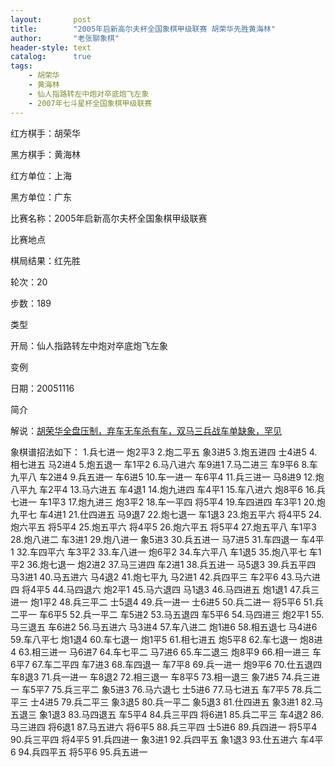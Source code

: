 ```yaml
---
layout:       post
title:        "2005年启新高尔夫杯全国象棋甲级联赛 胡荣华先胜黄海林"
author:       "老张聊象棋"
header-style: text
catalog:      true
tags:
    - 胡荣华
    - 黄海林
    - 仙人指路转左中炮对卒底炮飞左象
    - 2007年七斗星杯全国象棋甲级联赛
---
```

红方棋手：胡荣华

黑方棋手：黄海林

红方单位：上海

黑方单位：广东

比赛名称：2005年启新高尔夫杯全国象棋甲级联赛

比赛地点

棋局结果：红先胜

轮次：20

步数：189

类型

开局：仙人指路转左中炮对卒底炮飞左象

变例

日期：20051116

简介

解说：[胡荣华全盘压制，弃车无车杀有车，双马三兵战车单缺象，罕见](https://youtu.be/dPFCs-R-dco)

象棋谱招法如下：
1.兵七进一 炮2平3
2.炮二平五 象3进5
3.炮五进四 士4进5
4.相七进五 马2进4
5.炮五退一 车1平2
6.马八进六 车9进1
7.马二进三 车9平6
8.车九平八 车2进4
9.兵五进一 车6进5
10.车一进一 车6平4
11.兵三进一 马8进9
12.炮八平九 车2平4
13.马六进五 车4退1
14.炮九进四 车4平1
15.车八进六 炮8平6
16.兵七进一 车1平3
17.炮九进三 炮3平2
18.车一平四 将5平4
19.车四进四 车3平1
20.炮九平七 车4进1
21.仕四进五 马9退7
22.炮七退一 车1退3
23.炮五平六 将4平5
24.炮六平五 将5平4
25.炮五平六 将4平5
26.炮六平五 将5平4
27.炮五平八 车1平3
28.炮八进二 车3进1
29.炮八进一 象5进3
30.兵五进一 马7进5
31.车四退一 车4平1
32.车四平六 车3平2
33.车八进一 炮6平2
34.车六平八 车1退5
35.炮八平七 车1平2
36.炮七退一 炮2进2
37.马三进四 车2进1
38.兵五进一 马5退3
39.兵五平四 马3进1
40.马五进六 马4退2
41.炮七平九 马2进1
42.兵四平三 车2平6
43.马六进四 将4平5
44.马四退六 炮2平1
45.马六退四 马1退3
46.马四进五 炮1退1
47.兵三进一 炮1平2
48.兵三平二 士5退4
49.兵一进一 士6进5
50.兵二进一 将5平6
51.兵二平一 车6平5
52.兵一平二 车5进2
53.马五退四 车5平6
54.马四进三 炮2平1
55.马三退五 车6进2
56.马五进六 马3进4
57.车八进二 炮1进6
58.相五退七 马4进6
59.车八平七 炮1退4
60.车七退一 炮1平5
61.相七进五 炮5平8
62.车七退一 炮8进4
63.相三进一 马6进7
64.车七平二 马7进6
65.车二退三 炮8平9
66.相一进三 车6平7
67.车二平四 车7进3
68.车四退一 车7平8
69.兵一进一 炮9平6
70.仕五退四 车8退3
71.兵一进一 车8退2
72.相三退一 车8平5
73.相一退三 象7进5
74.兵三进一 车5平7
75.兵三平二 象5进3
76.马六退七 士5进6
77.马七进五 车7平5
78.兵二平三 士4进5
79.兵二平三 象3退5
80.兵一平二 象5退3
81.仕四进五 象3进1
82.马五退三 象1退3
83.马四退五 车5平4
84.兵三平四 将6进1
85.兵二平三 车4退2
86.马三进四 将6退1
87.马五进六 将6平5
88.兵三平四 士5进6
89.兵四进一 将5平4
90.兵三平四 将4平5
91.兵四进一 象3进1
92.兵四平五 象1退3
93.仕五进六 车4平6
94.兵四平五 将5平6
95.兵五进一
```
